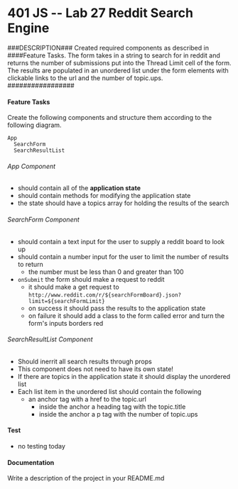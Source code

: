 401 JS --  Lab 27 Reddit Search Engine
===
###DESCRIPTION###
Created required components as described in ####Feature Tasks. The form takes in a string to search for in reddit and returns the number of submissions put into the Thread Limit cell of the form. The results are populated in an unordered list under the form elements with clickable links to the url and the number of topic.ups.
#################

#### Feature Tasks
Create the following components and structure them according to the following diagram.  
```
App
  SearchForm
  SearchResultList
```
###### App Component
* should contain all of the **application state**
* should contain methods for modifying the application state
* the state should have a topics array for holding the results of the search

###### SearchForm Component
* should contain a text input for the user to supply a reddit board to look up
* should contain a number input for the user to limit the number of results to return
  * the number must be less than 0 and greater than 100
* `onSubmit` the form should make a request to reddit
  * it should make a get request to `http://www.reddit.com/r/${searchFormBoard}.json?limit=${searchFormLimit}`
  * on success it should pass the results to the application state
  * on failure it should add a class to the form called error and turn the form's inputs borders red

###### SearchResultList Component
* Should inerrit all search results through props
* This component does not need to have its own state!
* If there are topics in the application state it should display the unordered list
* Each list item in the unordered list should contain the following
  * an anchor tag with a href to the topic.url
    * inside the anchor a heading tag with the topic.title
    * inside the anchor a p tag with the number of topic.ups

#### Test
* no testing today

####  Documentation  
Write a description of the project in your README.md
